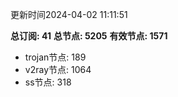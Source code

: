 更新时间2024-04-02 11:11:51

**总订阅: 41**
**总节点: 5205**
**有效节点: 1571**
- trojan节点: 189
- v2ray节点: 1064
- ss节点: 318

